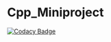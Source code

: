 # Cpp_Miniproject

[![Codacy Badge](https://api.codacy.com/project/badge/Grade/7183886c362e4caabd367314471775c5)](https://app.codacy.com/gh/99002494/Cpp_Miniproject?utm_source=github.com&utm_medium=referral&utm_content=99002494/Cpp_Miniproject&utm_campaign=Badge_Grade)